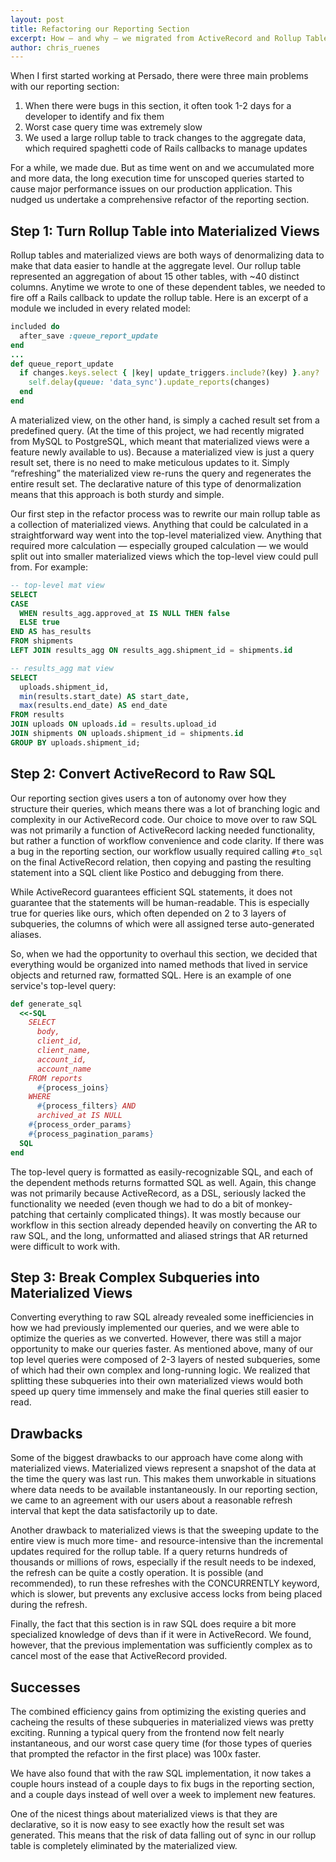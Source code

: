 ```yaml
---
layout: post
title: Refactoring our Reporting Section
excerpt: How — and why — we migrated from ActiveRecord and Rollup Tables to Raw SQL and Materialized Views
author: chris_ruenes
---
```


When I first started working at Persado, there were three main problems with our reporting section:

1. When there were bugs in this section, it often took 1-2 days for a developer to identify and fix them
2. Worst case query time was extremely slow
3. We used a large rollup table to track changes to the aggregate data, which required spaghetti code of Rails callbacks to manage updates

For a while, we made due. But as time went on and we accumulated more and more data, the long execution time for unscoped queries started to cause major performance issues on our production application. This nudged us undertake a comprehensive refactor of the reporting section.

## Step 1: Turn Rollup Table into Materialized Views

Rollup tables and materialized views are both ways of denormalizing data to make that data easier to handle at the aggregate level. Our rollup table represented an aggregation of about 15 other tables, with ~40 distinct columns. Anytime we wrote to one of these dependent tables, we needed to fire off a Rails callback to update the rollup table. Here is an excerpt of a module we included in every related model:

```ruby
included do
  after_save :queue_report_update
end
...
def queue_report_update
  if changes.keys.select { |key| update_triggers.include?(key) }.any?
    self.delay(queue: 'data_sync').update_reports(changes)
  end
end
```

A materialized view, on the other hand, is simply a cached result set from a predefined query. (At the time of this project, we had recently migrated from MySQL to PostgreSQL, which meant that materialized views were a feature newly available to us). Because a materialized view is just a query result set, there is no need to make meticulous updates to it. Simply “refreshing” the materialized view re-runs the query and regenerates the entire result set. The declarative nature of this type of denormalization means that this approach is both sturdy and simple.

Our first step in the refactor process was to rewrite our main rollup table as a collection of materialized views. Anything that could be calculated in a straightforward way went into the top-level materialized view. Anything that required more calculation — especially grouped calculation — we would split out into smaller materialized views which the top-level view could pull from. For example:

```sql
-- top-level mat view
SELECT
CASE
  WHEN results_agg.approved_at IS NULL THEN false
  ELSE true
END AS has_results
FROM shipments
LEFT JOIN results_agg ON results_agg.shipment_id = shipments.id

-- results_agg mat view
SELECT
  uploads.shipment_id,
  min(results.start_date) AS start_date,
  max(results.end_date) AS end_date
FROM results
JOIN uploads ON uploads.id = results.upload_id
JOIN shipments ON uploads.shipment_id = shipments.id
GROUP BY uploads.shipment_id;
```

## Step 2: Convert ActiveRecord to Raw SQL

Our reporting section gives users a ton of autonomy over how they structure their queries, which means there was a lot of branching logic and complexity in our ActiveRecord code. Our choice to move over to raw SQL was not primarily a function of ActiveRecord lacking needed functionality, but rather a function of workflow convenience and code clarity. If there was a bug in the reporting section, our workflow usually required calling `#to_sql` on the final ActiveRecord relation, then copying and pasting the resulting statement into a SQL client like Postico and debugging from there.

While ActiveRecord guarantees efficient SQL statements, it does not guarantee that the statements will be human-readable. This is especially true for queries like ours, which often depended on 2 to 3 layers of subqueries, the columns of which were all assigned terse auto-generated aliases.

So, when we had the opportunity to overhaul this section, we decided that everything would be organized into named methods that lived in service objects and returned raw, formatted SQL. Here is an example of one service's top-level query:

```ruby
def generate_sql
  <<-SQL
    SELECT
      body,
      client_id,
      client_name,
      account_id,
      account_name
    FROM reports
      #{process_joins}
    WHERE
      #{process_filters} AND
      archived_at IS NULL
    #{process_order_params}
    #{process_pagination_params}
  SQL
end
```

The top-level query is formatted as easily-recognizable SQL, and each of the dependent methods returns formatted SQL as well. Again, this change was not primarily because ActiveRecord, as a DSL, seriously lacked the functionality we needed (even though we had to do a bit of monkey-patching that certainly complicated things). It was mostly because our workflow in this section already depended heavily on converting the AR to raw SQL, and the long, unformatted and aliased strings that AR returned were difficult to work with.

## Step 3: Break Complex Subqueries into Materialized Views

Converting everything to raw SQL already revealed some inefficiencies in how we had previously implemented our queries, and we were able to optimize the queries as we converted. However, there was still a major opportunity to make our queries faster. As mentioned above, many of our top level queries were composed of 2-3 layers of nested subqueries, some of which had their own complex and long-running logic. We realized that splitting these subqueries into their own materialized views would both speed up query time immensely and make the final queries still easier to read.

## Drawbacks

Some of the biggest drawbacks to our approach have come along with materialized views. Materialized views represent a snapshot of the data at the time the query was last run. This makes them unworkable in situations where data needs to be available instantaneously. In our reporting section, we came to an agreement with our users about a reasonable refresh interval that kept the data satisfactorily up to date.

Another drawback to materialized views is that the sweeping update to the entire view is much more time- and resource-intensive than the incremental updates required for the rollup table. If a query returns hundreds of thousands or millions of rows, especially if the result needs to be indexed, the refresh can be quite a costly operation. It is possible (and recommended), to run these refreshes with the CONCURRENTLY keyword, which is slower, but prevents any exclusive access locks from being placed during the refresh.

Finally, the fact that this section is in raw SQL does require a bit more specialized knowledge of devs than if it were in ActiveRecord. We found, however, that the previous implementation was sufficiently complex as to cancel most of the ease that ActiveRecord provided.

## Successes

The combined efficiency gains from optimizing the existing queries and cacheing the results of these subqueries in materialized views was pretty exciting. Running a typical query from the frontend now felt nearly instantaneous, and our worst case query time (for those types of queries that prompted the refactor in the first place) was 100x faster.

We have also found that with the raw SQL implementation, it now takes a couple hours instead of a couple days to fix bugs in the reporting section, and a couple days instead of well over a week to implement new features.

One of the nicest things about materialized views is that they are declarative, so it is now easy to see exactly how the result set was generated. This means that the risk of data falling out of sync in our rollup table is completely eliminated by the materialized view.
